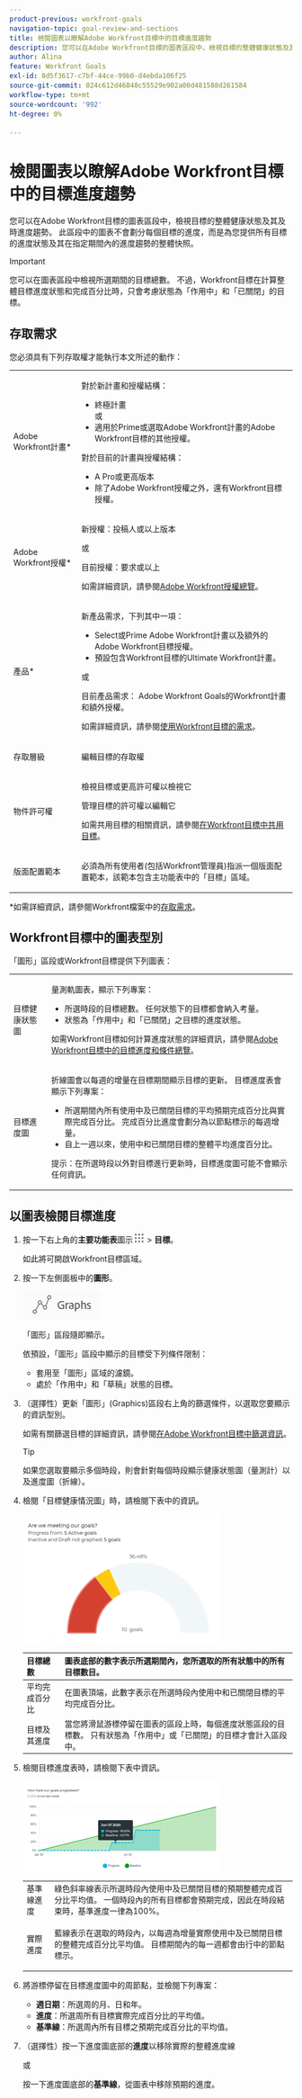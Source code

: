 ```yaml
---
product-previous: workfront-goals
navigation-topic: goal-review-and-sections
title: 檢閱圖表以瞭解Adobe Workfront目標中的目標進度趨勢
description: 您可以在Adobe Workfront目標的圖表區段中，檢視目標的整體健康狀態及其及時進度趨勢。 此區段中的圖表不會劃分每個目標的進度，而是為您提供所有目標的進度狀態及其在指定期間內的進度趨勢的整體快照。
author: Alina
feature: Workfront Goals
exl-id: 8d5f3617-c7bf-44ce-99b0-d4ebda106f25
source-git-commit: 024c612d46848c55529e902a00d481588d261584
workflow-type: tm+mt
source-wordcount: '992'
ht-degree: 0%

---
```


# 檢閱圖表以瞭解Adobe Workfront目標中的目標進度趨勢

<!-- drafted mostly for P&P release-->

您可以在Adobe Workfront目標的圖表區段中，檢視目標的整體健康狀態及其及時進度趨勢。 此區段中的圖表不會劃分每個目標的進度，而是為您提供所有目標的進度狀態及其在指定期間內的進度趨勢的整體快照。

>[!IMPORTANT]
>
>您可以在圖表區段中檢視所選期間的目標總數。 不過，Workfront目標在計算整體目標進度狀態和完成百分比時，只會考慮狀態為「作用中」和「已關閉」的目標。

## 存取需求

您必須具有下列存取權才能執行本文所述的動作：

<table style="table-layout:auto">
<col>
</col>
<col>
</col>
<tbody>
 <tr> 
   <td role="rowheader">Adobe Workfront計畫*</td> 
   <td> 
   <p>對於新計畫和授權結構：
  <ul><li>終極計畫 </li>
  或
  <li>適用於Prime或選取Adobe Workfront計畫的Adobe Workfront目標的其他授權。 </li></ul> </p>
<p>對於目前的計畫與授權結構： 
<ul><li> A Pro或更高版本 </li>
  <li>除了Adobe Workfront授權之外，還有Workfront目標授權。</li></ul></p>
   </td> 
  </tr>
 <tr>
 <td role="rowheader">Adobe Workfront授權*</td>
 <td>
 <p>新授權：投稿人或以上版本</p>
 或
 <p>目前授權：要求或以上</p> <p>如需詳細資訊，請參閱<a href="../../administration-and-setup/add-users/access-levels-and-object-permissions/wf-licenses.md" class="MCXref xref">Adobe Workfront授權總覽</a>。</p> </td>
 </tr>
 <tr>
 <td role="rowheader">產品*</td>
 <td>
 <p> 新產品需求，下列其中一項： </p>
<ul>
<li>Select或Prime Adobe Workfront計畫以及額外的Adobe Workfront目標授權。</li>
<li>預設包含Workfront目標的Ultimate Workfront計畫。 </li></ul>
 <p>或</p>
 <p>目前產品需求： Adobe Workfront Goals的Workfront計畫和額外授權。 </p> <p>如需詳細資訊，請參閱<a href="../../workfront-goals/goal-management/access-needed-for-wf-goals.md" class="MCXref xref">使用Workfront目標的需求</a>。 </p> </td>
 </tr>
 <tr>
 <td role="rowheader"><p>存取層級</p></td>
 <td> <p>編輯目標的存取權</p> </td>
 </tr>
 <tr data-mc-conditions="">
 <td role="rowheader">物件許可權</td>
 <td>
  <div>
  <p>檢視目標或更高許可權以檢視它</p>
  <p>管理目標的許可權以編輯它</p>
  <p>如需共用目標的相關資訊，請參閱<a href="../../workfront-goals/workfront-goals-settings/share-a-goal.md" class="MCXref xref">在Workfront目標中共用目標</a>。 </p>
  </div> </td>
 </tr>
 <tr>
   <td role="rowheader"><p>版面配置範本</p></td>
   <td> <p>必須為所有使用者(包括Workfront管理員)指派一個版面配置範本，該範本包含主功能表中的「目標」區域。 </p>  
</td>
  </tr>
</tbody>
</table>

*如需詳細資訊，請參閱Workfront檔案中的[存取需求](/help/quicksilver/administration-and-setup/add-users/access-levels-and-object-permissions/access-level-requirements-in-documentation.md)。

## Workfront目標中的圖表型別

「圖形」區段或Workfront目標提供下列圖表：

<table style="table-layout:auto"> 
 <col> 
 <col> 
 <tbody> 
  <tr> 
   <td role="rowheader">目標健康狀態圖</td> 
   <td> <p>量測軌圖表，顯示下列專案：</p> 
    <ul> 
     <li>所選時段的目標總數。 任何狀態下的目標都會納入考量。 </li> 
     <li>狀態為「作用中」和「已關閉」之目標的進度狀態。</li> 
    </ul> <p>如需Workfront目標如何計算進度狀態的詳細資訊，請參閱<a href="../../workfront-goals/goal-management/calculate-goal-progress.md" class="MCXref xref">Adobe Workfront目標中的目標進度和條件總覽</a>。</p> </td> 
  </tr> 
  <tr> 
   <td role="rowheader">目標進度圖</td> 
   <td> <p>折線圖會以每週的增量在目標期間顯示目標的更新。 目標進度表會顯示下列專案：</p> 
    <ul> 
     <li>所選期間內所有使用中及已關閉目標的平均預期完成百分比與實際完成百分比。 完成百分比進度會劃分為以節點標示的每週增量。 </li> 
     <li>自上一週以來，使用中和已關閉目標的整體平均進度百分比。 </li> 
    </ul> <p>提示：在所選時段以外對目標進行更新時，目標進度圖可能不會顯示任何資訊。 </p> </td> 
  </tr> 
 </tbody> 
</table>

## 以圖表檢閱目標進度

1. 按一下右上角的&#x200B;**主要功能表**&#x200B;圖示![](assets/main-menu-icon.png) > **目標**。

   <!-- Add this when Shell is available to all: or (if available), click the **Main Menu** icon ![Main menu icon](../goal-review-and-workfront-goals-sections/assets/three-line-main-menu-icon.png) in the upper-left corner)
   -->

   如此將可開啟Workfront目標區域。

1. 按一下左側面板中的&#x200B;**圖形**。

   ![](assets/graphs-in-left-panel.png)

   「圖形」區段隨即顯示。

   依預設，「圖形」區段中顯示的目標受下列條件限制：

   * 套用至「圖形」區域的濾鏡。
   * 處於「作用中」和「草稿」狀態的目標。

1. （選擇性）更新「圖形」(Graphics)區段右上角的篩選條件，以選取您要顯示的資訊型別。

   如需有關篩選目標的詳細資訊，請參閱[在Adobe Workfront目標中篩選資訊](../../workfront-goals/goal-management/filter-information-wf-goals.md)。

   >[!TIP]
   >
   >如果您選取要顯示多個時段，則會針對每個時段顯示健康狀態圖（量測計）以及進度圖（折線）。

1. 檢閱「目標健康情況圖」時，請檢閱下表中的資訊。

   ![](assets/gauge-graph-wf-align-350x230.png)

   | 目標總數 | 圖表底部的數字表示所選期間內，您所選取的所有狀態中的所有目標數目。 |
   |---|---|
   | 平均完成百分比 | 在圖表頂端，此數字表示在所選時段內使用中和已關閉目標的平均完成百分比。 |
   | 目標及其進度 | 當您將滑鼠游標停留在圖表的區段上時，每個進度狀態區段的目標數。 只有狀態為「作用中」或「已關閉」的目標才會計入區段中。 |


1. 檢閱目標進度表時，請檢閱下表中資訊。

   ![](assets/line-graph-wf-align-350x161.png)

   <table style="table-layout:auto"> 
    <col> 
    <col> 
    <tbody> 
     <tr> 
      <td>基準線進度</td> 
      <td>綠色斜率線表示所選時段內使用中及已關閉目標的預期整體完成百分比平均值。 一個時段內的所有目標都會預期完成，因此在時段結束時，基準進度一律為100%。 </td> 
     </tr> 
     <tr> 
      <td>實際進度</td> 
      <td> <p>藍線表示在選取的時段內，以每週為增量實際使用中及已關閉目標的整體完成百分比平均值。 目標期間內的每一週都會由行中的節點標示。 </p> </td> 
     </tr> 
    </tbody> 
   </table>

1. 將游標停留在目標進度圖中的周節點，並檢閱下列專案：

   * **週日期**：所選周的月、日和年。
   * **進度**：所選周所有目標實際完成百分比的平均值。
   * **基準線**：所選周內所有目標之預期完成百分比的平均值。

1. （選擇性）按一下進度圖底部的&#x200B;**進度**&#x200B;以移除實際的整體進度線

   或

   按一下進度圖底部的&#x200B;**基準線**，從圖表中移除預期的進度。

 
